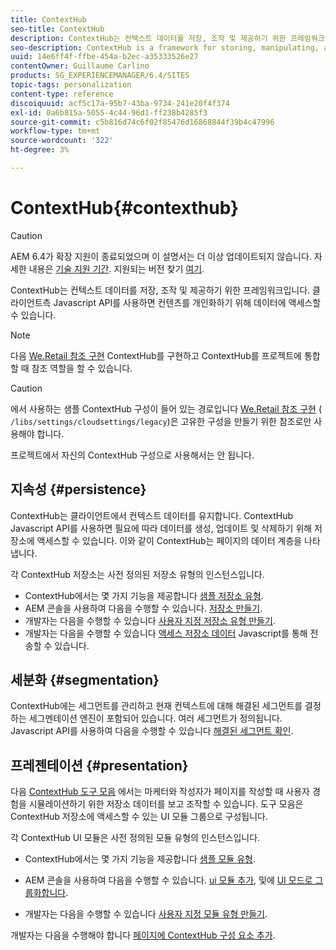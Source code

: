 ```yaml
---
title: ContextHub
seo-title: ContextHub
description: ContextHub는 컨텍스트 데이터를 저장, 조작 및 제공하기 위한 프레임워크입니다
seo-description: ContextHub is a framework for storing, manipulating, and presenting context data
uuid: 14e6ff4f-ffbe-454a-b2ec-a35333526e27
contentOwner: Guillaume Carlino
products: SG_EXPERIENCEMANAGER/6.4/SITES
topic-tags: personalization
content-type: reference
discoiquuid: acf5c17a-95b7-43ba-9734-241e20f4f374
exl-id: 0a6b815a-5055-4c44-96d1-ff238b4285f3
source-git-commit: c5b816d74c6f02f85476d16868844f39b4c47996
workflow-type: tm+mt
source-wordcount: '322'
ht-degree: 3%

---
```


# ContextHub{#contexthub}

>[!CAUTION]
>
>AEM 6.4가 확장 지원이 종료되었으며 이 설명서는 더 이상 업데이트되지 않습니다. 자세한 내용은 [기술 지원 기간](https://helpx.adobe.com/kr/support/programs/eol-matrix.html). 지원되는 버전 찾기 [여기](https://experienceleague.adobe.com/docs/).

ContextHub는 컨텍스트 데이터를 저장, 조작 및 제공하기 위한 프레임워크입니다. 클라이언트측 Javascript API를 사용하면 컨텐츠를 개인화하기 위해 데이터에 액세스할 수 있습니다.

>[!NOTE]
>
>다음 [We.Retail 참조 구현](/help/sites-developing/we-retail.md) ContextHub를 구현하고 ContextHub를 프로젝트에 통합할 때 참조 역할을 할 수 있습니다.

>[!CAUTION]
>
>에서 사용하는 샘플 ContextHub 구성이 들어 있는 경로입니다 [We.Retail 참조 구현](/help/sites-developing/we-retail.md) ( `/libs/settings/cloudsettings/legacy`)은 고유한 구성을 만들기 위한 참조로만 사용해야 합니다.
>
>프로젝트에서 자신의 ContextHub 구성으로 사용해서는 안 됩니다.

## 지속성 {#persistence}

ContextHub는 클라이언트에서 컨텍스트 데이터를 유지합니다. ContextHub Javascript API를 사용하면 필요에 따라 데이터를 생성, 업데이트 및 삭제하기 위해 저장소에 액세스할 수 있습니다. 이와 같이 ContextHub는 페이지의 데이터 계층을 나타냅니다.

각 ContextHub 저장소는 사전 정의된 저장소 유형의 인스턴스입니다.

* ContextHub에서는 몇 가지 기능을 제공합니다 [샘플 저장소 유형](/help/sites-developing/ch-samplestores.md).
* AEM 콘솔을 사용하여 다음을 수행할 수 있습니다. [저장소 만들기](/help/sites-administering/contexthub-config.md#creating-a-contexthub-store).
* 개발자는 다음을 수행할 수 있습니다 [사용자 지정 저장소 유형 만들기](/help/sites-developing/ch-extend.md#creating-custom-store-candidates).
* 개발자는 다음을 수행할 수 있습니다 [액세스 저장소 데이터](/help/sites-developing/ch-adding.md#interacting-with-contexthub-stores) Javascript를 통해 전송할 수 있습니다.

## 세분화 {#segmentation}

ContextHub에는 세그먼트를 관리하고 현재 컨텍스트에 대해 해결된 세그먼트를 결정하는 세그멘테이션 엔진이 포함되어 있습니다. 여러 세그먼트가 정의됩니다. Javascript API를 사용하여 다음을 수행할 수 있습니다 [해결된 세그먼트 확인](/help/sites-developing/ch-adding.md#determining-resolved-contexthub-segments).

## 프레젠테이션 {#presentation}

다음 [ContextHub 도구 모음](/help/sites-authoring/ch-previewing.md) 에서는 마케터와 작성자가 페이지를 작성할 때 사용자 경험을 시뮬레이션하기 위한 저장소 데이터를 보고 조작할 수 있습니다. 도구 모음은 ContextHub 저장소에 액세스할 수 있는 UI 모듈 그룹으로 구성됩니다.

각 ContextHub UI 모듈은 사전 정의된 모듈 유형의 인스턴스입니다.

* ContextHub에서는 몇 가지 기능을 제공합니다 [샘플 모듈 유형](/help/sites-developing/ch-samplemodules.md).
* AEM 콘솔을 사용하여 다음을 수행할 수 있습니다. [ui 모듈 추가](/help/sites-administering/contexthub-config.md#adding-a-ui-module), 및에 [UI 모드로 그룹화합니다](/help/sites-administering/contexthub-config.md#adding-a-ui-mode).

* 개발자는 다음을 수행할 수 있습니다 [사용자 지정 모듈 유형 만들기](/help/sites-developing/ch-extend.md#creating-contexthub-ui-module-types).

개발자는 다음을 수행해야 합니다 [페이지에 ContextHub 구성 요소 추가](/help/sites-developing/ch-adding.md).
